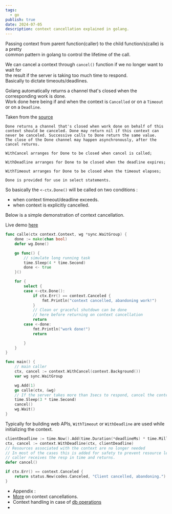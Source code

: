 ```yaml
---
tags:
  - go
publish: true
date: 2024-07-05
description: context cancellation explained in golang.
---
```


Passing context from parent function(caller) to the child function/s(calle) is a pretty<br> 
common pattern in golang to control the lifetime of the call. 

We can cancel a context through `cancel()` function if we no longer want to wait for<br> the result if the server is taking too much time to respond.<br> 
Basically to dictate timeouts/deadlines.

Golang automatically returns a channel that's closed when the corresponding work is done.<br>
Work done here being if and when the context is `Cancelled` or on a `Timeout` or on a `Deadline`.<br>

Taken from the [source](https://pkg.go.dev/context#Context.Done)

```
Done returns a channel that's closed when work done on behalf of this
context should be canceled. Done may return nil if this context can
never be canceled. Successive calls to Done return the same value.
The close of the Done channel may happen asynchronously, after the cancel returns.

WithCancel arranges for Done to be closed when cancel is called;

WithDeadline arranges for Done to be closed when the deadline expires; 

WithTimeout arranges for Done to be closed when the timeout elapses;

Done is provided for use in select statements.
```

So basically the `<-ctx.Done()` will be called on two conditions :
* when context timeout/deadline exceeds.
* when context is explicitly cancelled.

Below is a simple demonstration of context cancellation.

Live demo [here](https://go.dev/play/p/_HCyxyO2O3l)

```go title="cancel_context.go"
func calle(ctx context.Context, wg *sync.WaitGroup) {
	done := make(chan bool)
	defer wg.Done()

	go func() {
		// simulate long running task
		time.Sleep(4 * time.Second)
		done <- true
	}()

	for {
		select {
		case <-ctx.Done():
			if ctx.Err() == context.Canceled {
				fmt.Println("context cancelled, abandoning work!")
			}
			// Clean or graceful shutdown can be done 
			// here before returning on context cancellation
			return
		case <-done:
			fmt.Println("work done!")
			return

		}
	}
}

func main() {
	// main caller
	ctx, cancel := context.WithCancel(context.Background())
	var wg sync.WaitGroup

	wg.Add(1)
	go calle(ctx, &wg)
	// If the server takes more than 3secs to respond, cancel the context
	time.Sleep(3 * time.Second) 
	cancel()
	wg.Wait()
}
```

Typically for building web APIs, `WithTimeout` or `WithDeadline` are used while initializing the context.

```go title="client.go" /defer cancel()/
clientDeadline := time.Now().Add(time.Duration(*deadlineMs) * time.Millisecond)
ctx, cancel := context.WithDeadline(ctx, clientDeadline)
// Resources associated with the context are no longer needed
// In most of the cases this is added for safety to prevent resource leaks in case the 
// caller receives the resp in time and returns.
defer cancel() 
```

```go title="server_handler.go"
if ctx.Err() == context.Canceled {
	return status.New(codes.Canceled, "Client cancelled, abandoning.")
}
```

* Appendix :
* [More](https://stackoverflow.com/a/52799874) on context cancellations.
* Context handling in case of [db operations](https://go.dev/doc/database/cancel-operations)
* 